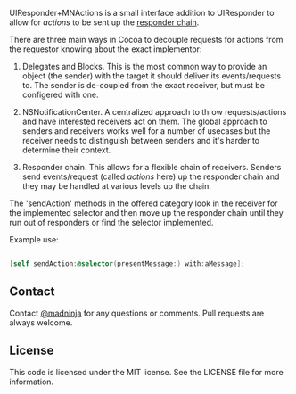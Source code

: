 UIResponder+MNActions is a small interface addition to UIResponder to allow for *actions* to be sent up the [responder chain](https://developer.apple.com/library/ios/#documentation/EventHandling/Conceptual/EventHandlingiPhoneOS/event_delivery_responder_chain/event_delivery_responder_chain.html#//apple_ref/doc/uid/TP40009541-CH4-SW2).

There are three main ways in Cocoa to decouple requests for actions from the requestor knowing about the exact implementor:

1. Delegates and Blocks. This is the most common way to provide an object (the sender) with the target it should deliver its events/requests to. The sender is de-coupled from the exact receiver, but must be configered with one.

2. NSNotificationCenter. A centralized approach to throw requests/actions and have interested receivers act on them. The global approach to senders and receivers works well for a number of usecases but the receiver needs to distinguish between senders and it's harder to determine their context.

3. Responder chain. This allows for a flexible chain of receivers. Senders send events/request (called *actions* here) up the responder chain and they may be handled at various levels up the chain. 

The 'sendAction' methods in the offered category look in the receiver for the implemented selector and then move up the responder chain until they run out of responders or find the selector implemented. 

Example use:

``` objective-c

[self sendAction:@selector(presentMessage:) with:aMessage];

``` 

## Contact

Contact [@madninja](http://twitter.com/madninja) for any questions or comments. Pull requests are always welcome.

## License

This code is licensed under the MIT license. See the LICENSE file for more information.